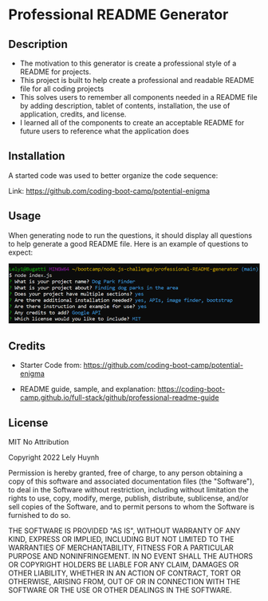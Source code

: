 # Professional README Generator

## Description

- The motivation to this generator is create a professional style of a README for projects.
- This project is built to help create a professional and readable README file for all coding projects
- This solves users to remember all components needed in a README file by adding description, tablet of contents, installation, the use of application, credits, and license.
- I learned all of the components to create an acceptable README for future users to reference what the application does

## Installation

A started code was used to better organize the code sequence:

Link: https://github.com/coding-boot-camp/potential-enigma 

## Usage

When generating node to run the questions, it should display all questions to help generate a good README file. Here is an example of questions to expect:

![question sample](images/node-questions-demo.png)

## Credits

- Starter Code from: https://github.com/coding-boot-camp/potential-enigma 

- README guide, sample, and explanation: https://coding-boot-camp.github.io/full-stack/github/professional-readme-guide

## License

MIT No Attribution

Copyright 2022 Lely Huynh

Permission is hereby granted, free of charge, to any person obtaining a copy
of this software and associated documentation files (the "Software"), to deal
in the Software without restriction, including without limitation the rights
to use, copy, modify, merge, publish, distribute, sublicense, and/or sell
copies of the Software, and to permit persons to whom the Software is
furnished to do so.

THE SOFTWARE IS PROVIDED "AS IS", WITHOUT WARRANTY OF ANY KIND, EXPRESS OR
IMPLIED, INCLUDING BUT NOT LIMITED TO THE WARRANTIES OF MERCHANTABILITY,
FITNESS FOR A PARTICULAR PURPOSE AND NONINFRINGEMENT. IN NO EVENT SHALL THE
AUTHORS OR COPYRIGHT HOLDERS BE LIABLE FOR ANY CLAIM, DAMAGES OR OTHER
LIABILITY, WHETHER IN AN ACTION OF CONTRACT, TORT OR OTHERWISE, ARISING FROM,
OUT OF OR IN CONNECTION WITH THE SOFTWARE OR THE USE OR OTHER DEALINGS IN THE
SOFTWARE.